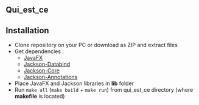 ## Qui_est_ce

## Installation
* Clone repository on your PC or download as ZIP and extract files
* Get dependencies :
  - [JavaFX](https://gluonhq.com/products/javafx/)
  - [Jackson-Databind](https://mvnrepository.com/artifact/com.fasterxml.jackson.core/jackson-databind)
  - [Jackson-Core](https://mvnrepository.com/artifact/com.fasterxml.jackson.core/jackson-core)
  - [Jackson-Annotations](https://mvnrepository.com/artifact/com.fasterxml.jackson.core/jackson-annotations)
* Place JavaFX and Jackson libraries in **lib** folder
* Run `make all` (`make build` + `make run`) from qui_est_ce directory (where **makefile** is located)
